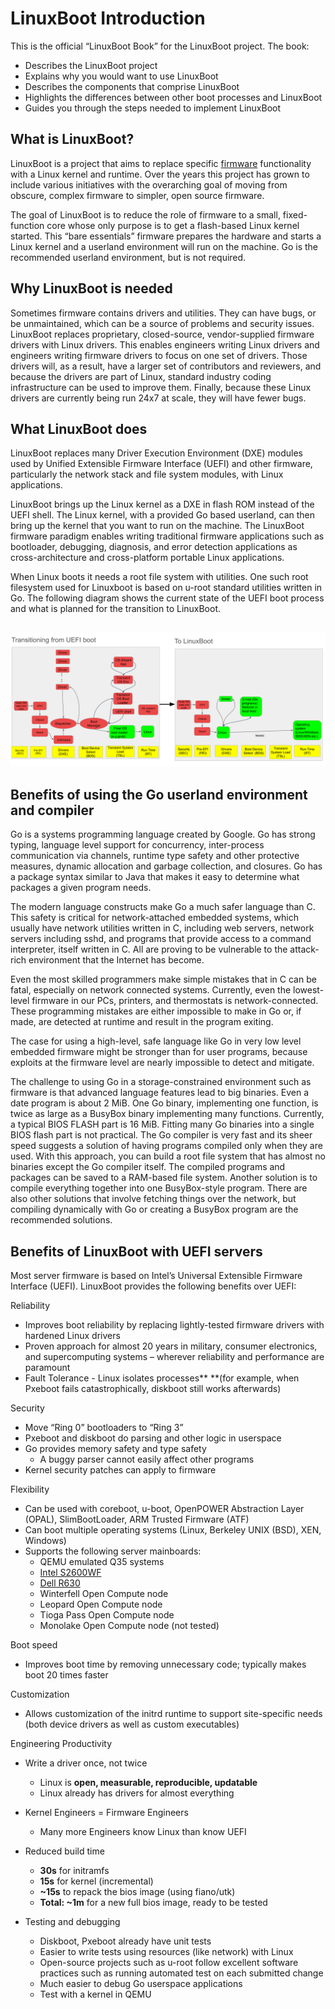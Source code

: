 # LinuxBoot Introduction

This is the official “LinuxBoot Book” for the LinuxBoot project. The book:

*   Describes the LinuxBoot project
*   Explains why you would want to use LinuxBoot
*   Describes the components that comprise LinuxBoot
*   Highlights the differences between other boot processes and LinuxBoot
*   Guides you through the steps needed to implement LinuxBoot


## What is LinuxBoot?

LinuxBoot is a project that aims to replace specific [firmware](../glossary/README.md) functionality with a Linux kernel and runtime. Over the years this project has grown to include various initiatives with the overarching goal of moving from obscure, complex firmware to simpler, open source firmware.

The goal of LinuxBoot is to reduce the role of firmware to a small, fixed-function core whose only purpose is to get a flash-based Linux kernel started. This “bare essentials” firmware prepares the hardware and starts a Linux kernel and a userland environment will run on the machine. Go is the recommended userland environment, but is not required.

## Why LinuxBoot is needed

Sometimes firmware contains drivers and utilities. They can have bugs, or be unmaintained, which can be a source of problems and security issues. LinuxBoot replaces proprietary, closed-source, vendor-supplied firmware drivers with Linux drivers. This enables engineers writing Linux drivers and engineers writing firmware drivers to focus on one set of drivers. Those drivers will, as a result, have a larger set of contributors and reviewers, and because the drivers are part of Linux, standard industry coding infrastructure can be used to improve them. Finally, because these Linux drivers are currently being run 24x7 at scale, they will have fewer bugs.

## What LinuxBoot does

LinuxBoot replaces many Driver Execution Environment (DXE) modules used by Unified Extensible Firmware Interface (UEFI) and other firmware, particularly the network stack and file system modules, with Linux applications.

LinuxBoot brings up the Linux kernel as a DXE in flash ROM instead of the UEFI shell. The Linux kernel, with a provided Go based userland, can then bring up the kernel that you want to run on the machine. The LinuxBoot firmware paradigm enables writing traditional firmware applications such as bootloader, debugging, diagnosis, and error detection applications as cross-architecture and cross-platform portable Linux applications.

When Linux boots it needs a root file system with utilities. One such root filesystem used for Linuxboot is based on u-root standard utilities written in Go. The following diagram shows the current state of the UEFI boot process and what is planned for the transition to LinuxBoot.


##

![image](../images/UEFI-versus-LinuxBoot.svg)


## Benefits of using the Go userland environment and compiler

Go is a systems programming language created by Google. Go has strong typing, language level support for concurrency, inter-process communication via channels, runtime type safety and other protective measures, dynamic allocation and garbage collection, and closures. Go has a package syntax similar to Java that makes it easy to determine what packages a given program needs.

The modern language constructs make Go a much safer language than C. This safety is critical for network-attached embedded systems, which usually have network utilities written in C, including web servers, network servers including sshd, and programs that provide access to a command interpreter, itself written in C. All are proving to be vulnerable to the attack-rich environment that the Internet has become.

Even the most skilled programmers make simple mistakes that in C can be fatal, especially on network connected systems. Currently, even the lowest-level firmware in our PCs, printers, and thermostats is network-connected. These programming mistakes are either impossible to make in Go or, if made, are detected at runtime and result in the program exiting.

The case for using a high-level, safe language like Go in very low level embedded firmware might be stronger than for user programs, because exploits at the firmware level are nearly impossible to detect and mitigate.

The challenge to using Go in a storage-constrained environment such as firmware is that advanced language features lead to big binaries. Even a date program is about 2 MiB. One Go binary, implementing one function, is twice as large as a BusyBox binary implementing many functions. Currently, a typical BIOS FLASH part is 16 MiB. Fitting many Go binaries into a single BIOS flash part is not practical. The Go compiler is very fast and its sheer speed suggests a solution of having programs compiled only when they are used. With this approach, you can build a root file system that has almost no binaries except the Go compiler itself. The compiled programs and packages can be saved to a RAM-based file system. Another solution is to compile everything together into one BusyBox-style program. There are also other solutions that involve fetching things over the network, but compiling dynamically with Go or creating a BusyBox program are the recommended solutions.

## Benefits of LinuxBoot with UEFI servers

Most server firmware is based on Intel’s Universal Extensible Firmware Interface (UEFI). LinuxBoot provides the following benefits over UEFI:

Reliability

*   Improves boot reliability by replacing lightly-tested firmware drivers with hardened Linux drivers
*   Proven approach for almost 20 years in military, consumer electronics, and supercomputing systems – wherever reliability and performance are paramount
*   Fault Tolerance - Linux isolates processes** **(for example, when Pxeboot fails catastrophically, diskboot still works afterwards)

Security

*   Move “Ring 0” bootloaders to “Ring 3”
*   Pxeboot and diskboot do parsing and other logic in userspace
*   Go provides memory safety and type safety
    *   A buggy parser cannot easily affect other programs
*   Kernel security patches can apply to firmware

Flexibility

*   Can be used with coreboot, u-boot, OpenPOWER Abstraction Layer (OPAL), SlimBootLoader, ARM Trusted Firmware (ATF)
*   Can boot multiple operating systems (Linux, Berkeley UNIX (BSD), XEN, Windows)
*   Supports the following server mainboards:
    *   QEMU emulated Q35 systems
    *   [Intel S2600WF](https://trmm.net/S2600wf)
    *   [Dell R630](https://trmm.net/NERF)
    *   Winterfell Open Compute node
    *   Leopard Open Compute node
    *   Tioga Pass Open Compute node
    *   Monolake Open Compute node (not tested)

Boot speed

*   Improves boot time by removing unnecessary code; typically makes boot 20 times faster

Customization

*   Allows customization of the initrd runtime to support site-specific needs (both device drivers as well as custom executables)

Engineering Productivity

*   Write a driver once, not twice
    *   Linux is **open, measurable, reproducible, updatable**
    *   Linux already has drivers for almost everything
*   Kernel Engineers = Firmware Engineers
    *   Many more Engineers know Linux than know UEFI
*   Reduced build time
    *   **30s** for initramfs
    *   **15s** for kernel (incremental)
    *   **~15s** to repack the bios image (using fiano/utk)
    *   **Total: ~1m** for a new full bios image, ready to be tested

*   Testing and debugging
    *   Diskboot, Pxeboot already have unit tests
    *   Easier to write tests using resources (like network) with Linux
    *   Open-source projects such as u-root follow excellent software practices such as running automated test on each submitted change
    *   Much easier to debug Go userspace applications
    *   Test with a kernel in QEMU
